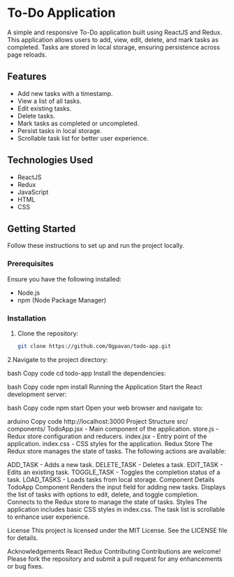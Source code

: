 # To-Do Application

A simple and responsive To-Do application built using ReactJS and Redux. This application allows users to add, view, edit, delete, and mark tasks as completed. Tasks are stored in local storage, ensuring persistence across page reloads.

## Features

- Add new tasks with a timestamp.
- View a list of all tasks.
- Edit existing tasks.
- Delete tasks.
- Mark tasks as completed or uncompleted.
- Persist tasks in local storage.
- Scrollable task list for better user experience.

## Technologies Used

- ReactJS
- Redux
- JavaScript
- HTML
- CSS

## Getting Started

Follow these instructions to set up and run the project locally.

### Prerequisites

Ensure you have the following installed:

- Node.js
- npm (Node Package Manager)

### Installation

1. Clone the repository:
   ```bash
   git clone https://github.com/Ogpavan/todo-app.git

2.Navigate to the project directory:

bash
Copy code
cd todo-app
Install the dependencies:

bash
Copy code
npm install
Running the Application
Start the React development server:

bash
Copy code
npm start
Open your web browser and navigate to:

arduino
Copy code
http://localhost:3000
Project Structure
src/
  components/
    TodoApp.jsx - Main component of the application.
    store.js - Redux store configuration and reducers.
    index.jsx - Entry point of the application.
   index.css - CSS styles for the application.
   Redux Store
The Redux store manages the state of tasks. The following actions are available:

ADD_TASK - Adds a new task.
DELETE_TASK - Deletes a task.
EDIT_TASK - Edits an existing task.
TOGGLE_TASK - Toggles the completion status of a task.
LOAD_TASKS - Loads tasks from local storage.
Component Details
TodoApp Component
Renders the input field for adding new tasks.
Displays the list of tasks with options to edit, delete, and toggle completion.
Connects to the Redux store to manage the state of tasks.
Styles
The application includes basic CSS styles in index.css. The task list is scrollable to enhance user experience.

License
This project is licensed under the MIT License. See the LICENSE file for details.

Acknowledgements
React
Redux
Contributing
Contributions are welcome! Please fork the repository and submit a pull request for any enhancements or bug fixes.
